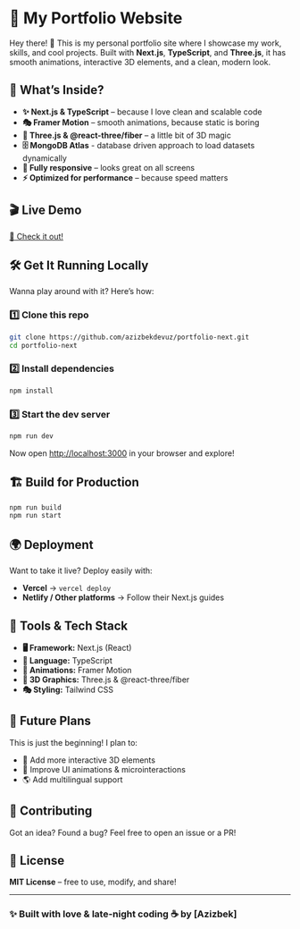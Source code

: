 # 🌟 My Portfolio Website

Hey there! 👋 This is my personal portfolio site where I showcase my work, skills, and cool projects. Built with **Next.js**, **TypeScript**, and **Three.js**, it has smooth animations, interactive 3D elements, and a clean, modern look.

## 🚀 What’s Inside?

- **✨ Next.js & TypeScript** – because I love clean and scalable code
- **🎭 Framer Motion** – smooth animations, because static is boring
- **🌌 Three.js & @react-three/fiber** – a little bit of 3D magic
- **🗄️ MongoDB Atlas** - database driven approach to load datasets dynamically
- **📱 Fully responsive** – looks great on all screens
- **⚡ Optimized for performance** – because speed matters

## 🎬 Live Demo

[🔗 Check it out!](https://portfolio-next-silk-two.vercel.app/)

## 🛠️ Get It Running Locally

Wanna play around with it? Here’s how:

### 1️⃣ Clone this repo

```sh
git clone https://github.com/azizbekdevuz/portfolio-next.git
cd portfolio-next
```

### 2️⃣ Install dependencies

```sh
npm install
```

### 3️⃣ Start the dev server

```sh
npm run dev
```

Now open [http://localhost:3000](http://localhost:3000) in your browser and explore!

## 🏗️ Build for Production

```sh
npm run build
npm run start
```

## 🌍 Deployment

Want to take it live? Deploy easily with:

- **Vercel** → `vercel deploy`
- **Netlify / Other platforms** → Follow their Next.js guides

## 🧰 Tools & Tech Stack

- **🖥️ Framework:** Next.js (React)
- **📝 Language:** TypeScript
- **🎨 Animations:** Framer Motion
- **🌌 3D Graphics:** Three.js & @react-three/fiber
- **🎭 Styling:** Tailwind CSS

## 🔮 Future Plans

This is just the beginning! I plan to:

- 🚀 Add more interactive 3D elements
- 🎨 Improve UI animations & microinteractions
- 🌎 Add multilingual support

## 🫶 Contributing

Got an idea? Found a bug? Feel free to open an issue or a PR!

## 📜 License

**MIT License** – free to use, modify, and share!

---

### ✨ Built with love & late-night coding ☕ by [Azizbek]
